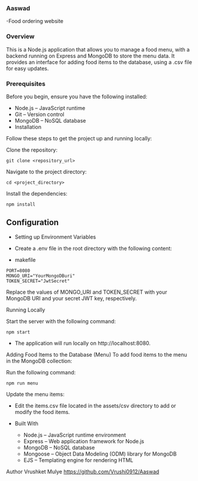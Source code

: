 ### Aaswad ### 
-Food ordering website

### Overview ###

This is a Node.js application that allows you to manage a food menu, with a backend running on Express and MongoDB to store the menu data. It provides an interface for adding food items to the database, using a .csv file for easy updates.

### Prerequisites ###

Before you begin, ensure you have the following installed:

  - Node.js – JavaScript runtime
  - Git – Version control
  - MongoDB – NoSQL database
  - Installation

Follow these steps to get the project up and running locally:

Clone the repository:

```
git clone <repository_url>
```

Navigate to the project directory:

```
cd <project_directory>
```

Install the dependencies:

```
npm install
```

## Configuration ##
  - Setting up Environment Variables
  - Create a .env file in the root directory with the following content:

  - makefile

```
PORT=8080
MONGO_URI="YourMongoDBuri"
TOKEN_SECRET="JwtSecret"
```

Replace the values of MONGO_URI and TOKEN_SECRET with your MongoDB URI and your secret JWT key, respectively.

Running Locally

Start the server with the following command:

```
npm start
```

- The application will run locally on http://localhost:8080.

Adding Food Items to the Database (Menu)
To add food items to the menu in the MongoDB collection:

Run the following command:

```
npm run menu
```
Update the menu items:


- Edit the items.csv file located in the assets/csv directory to add or modify the food items.
- Built With

  - Node.js – JavaScript runtime environment
  - Express – Web application framework for Node.js
  - MongoDB – NoSQL database
  - Mongoose – Object Data Modeling (ODM) library for MongoDB
  - EJS – Templating engine for rendering HTML


Author
Vrushket Mulye
https://github.com/Vrushi0912/Aaswad
